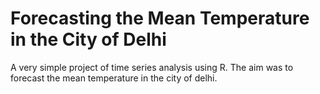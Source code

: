 # Forecasting the Mean Temperature in the City of Delhi

A very simple project of time series analysis using R. The aim was to forecast the mean temperature in the city of delhi.
